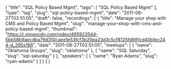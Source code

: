 {
  "title": "SQL Policy Based Mgmt",
  "tags": [
    "SQL Policy Based Mgmt"
  ],
  "type": "tag",
  "slug": "sql-policy-based-mgmt",
  "date": "2011-08-27T02:51:05",
  "draft": false,
  "recordings": [
    {
      "title": "Manage your shop with CMS and Policy Based Mgmt",
      "slug": "manage-your-shop-with-cms-and-policy-based-mgmt",
      "thumbnail": "https://i.vimeocdn.com/video/495923544-5bb58b9aecdba79d310caee1e53fcf3b20ea23d3c5cf8125fd891cd40b1ec244-d_295x166",
      "date": "2011-08-27T02:51:05",
      "meetups": [
        {
          "name": "Oklahoma Groups",
          "slug": "oklahoma"
        },
        {
          "name": "SQL Saturday",
          "slug": "sql-saturday"
        }
      ],
      "speakers": [
        {
          "name": "Ryan Adams",
          "slug": "ryan-adams"
        }
      ]
    }
  ]
}